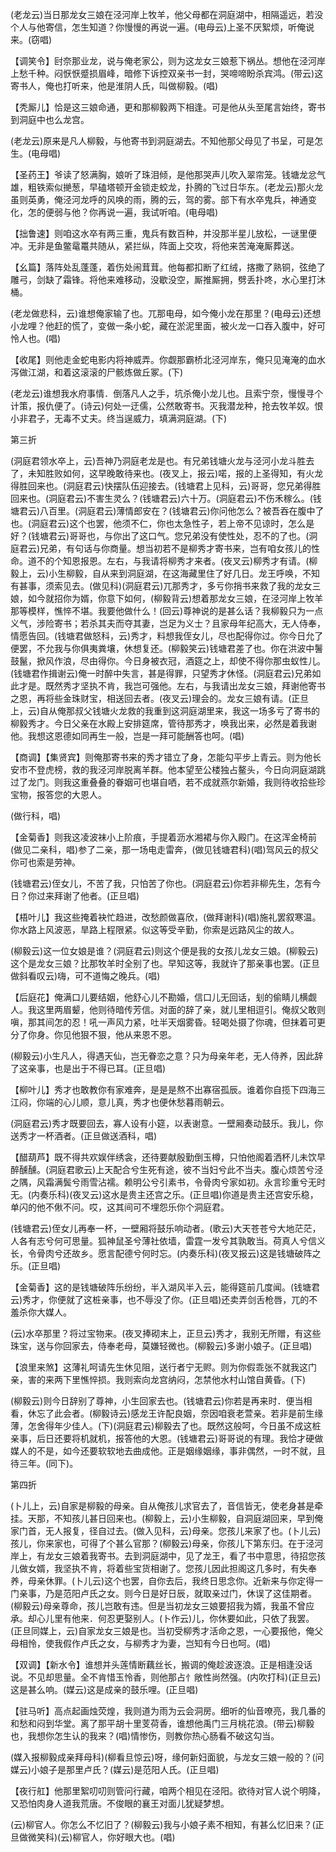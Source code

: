 <!-- { "loadSidebar": true } -->
(老龙云)当日那龙女三娘在泾河岸上牧羊，他父母都在洞庭湖中，相隔遥远，若没个人与他寄信，怎生知道？你慢慢的再说一遍。(电母云)上圣不厌絮烦，听俺说来。(窃唱)

【调笑令】尀奈那业龙，说与俺老家公，则为这龙女三娘惹下祸丛。想他在泾河岸上愁千种。闷恹恹蹙损眉峰，暗修下诉控双亲书一封，哭啼啼盼杀宾鸿。(带云)这寄书人，俺也打听来，他是淮阴人氏，叫做柳毅。(唱)

【秃厮儿】恰是这三娘命通，更和那柳毅两下相逢。可是他从头至尾言始终，寄书到洞庭中也么龙宫。

(老龙云)原来是凡人柳毅，与他寄书到洞庭湖去。不知他那父母见了书呈，可是怎生。(电母唱)

【圣药王】爷读了怒满胸，娘听了珠泪倾，是他那哭声儿吹入翠帘笼。钱塘龙忿气雄，粗铁索似撧葱，早磕塔顿开金锁走蛟龙，扑腾的飞过日华东。(老龙云)那火龙虽则英勇，俺泾河龙呼的风唤的雨，腾的云，驾的雾。部下有水卒鬼兵，神通变化，怎的便弱与他？你再说一遍，我试听咱。(电母唱)

【拙鲁速】则咱这水卒有两三重，鬼兵有数百种，并没那半星儿放松，一谜里便冲。无非是鱼鳖鼋鼍共随从，紧拦纵，阵面上交攻，将他来苦淹淹厮葬送。

【幺篇】落阵处乱蓬蓬，着伤处闹茸茸。他每都扣断了红绒，揢撒了熟铜，弦绝了雕弓，剑缺了霜锋。将他来难移动，没歇没空，厮推厮拥，劈丢扑咚，水心里打沐桶。

(老龙做悲科，云)谁想俺家输了也。兀那电母，如今俺小龙在那里？(电母云)还想小龙哩？他赶的慌了，变做一条小蛇，藏在淤泥里面，被火龙一口吞入腹中，好可怜人也。(唱)

【收尾】则他走金蛇电影内将神威弄。你觑那霸桥北泾河岸东，俺只见淹淹的血水泻做江湖，和着这滚滚的尸骸炼做丘冢。(下)

(老龙云)谁想我水府事情．倒落凡人之手，坑杀俺小龙儿也。且索宁奈，慢慢寻个计策，报仇便了。(诗云)何处一迂儒，公然敢寄书。灭我潜龙种，抢去牧羊奴。恨小非君子，无毒不丈夫。终当逞威力，填满洞庭湖。(下)

第三折

(洞庭君领水卒上，云)吾神乃洞庭老龙是也。有兄弟钱塘火龙与泾河小龙斗胜去了，未知胜败如何，这早晚敢待来也。(夜叉上，报云)喏，报的上圣得知，有火龙得胜回来也。(洞庭君云)快摆队伍迎接去。(钱塘君上见科，云)哥哥，您兄弟得胜回来也。(洞庭君云)不害生灵么？(钱塘君云)六十万。(洞庭君云)不伤禾稼么。(钱塘君云)八百里。(洞庭君云)薄情郎安在？(钱塘君云)你问他怎么？被吾吞在腹中了也。(洞庭君云)这个也罢，他须不仁，你也太急性子，若上帝不见谅时，怎么是好？(钱塘君云)哥哥也，与你出了这口气。您兄弟没有使性处，忍不的了也。(洞庭君云)兄弟，有句话与你商量。想当初若不是柳秀才寄书来，岂有咱女孩儿的性命。道不的个知恩报恩。左右，与我请将柳秀才来者。(夜叉云)柳秀才有请。(柳毅上，云)小生柳毅，自从来到洞庭湖，在这海藏里住了好几日。龙王呼唤，不知有甚事，须索见去。(做见科)(洞庭君云)兀那秀才，多亏你捎书来救了我的龙女三娘，如今就招你为婿，你意下如何，(柳毅背云)想着那龙女三娘，在泾河岸上牧羊那等模样，憔悴不堪。我要他做什么！(回云)尊神说的是甚么话？我柳毅只为一点义气，涉险寄书；若杀其夫而夺其妻，岂足为义士？且家母年纪高大，无人侍奉，情愿告回。(钱塘君做怒科，云)秀才，料想我侄女儿，尽也配得你过。你今日允了便罢，不允我与你俱夷粪壤，休想复还。(柳毅笑云)钱塘君差了也。你在洪波中鬐鼓鬣，掀风作浪，尽由得你。今日身被衣冠，酒筵之上，却使不得你那虫蚁性儿。(钱塘君作揖谢云)俺一时醉中失言，甚是得罪，只望秀才休怪。(洞庭君云)兄弟如此才是。既然秀才坚执不肯，我岂可强他。左右，与我请出龙女三娘，拜谢他寄书之恩，再将些金珠财宝，相送回去者。(夜叉云)理会的。龙女三娘有请。(正旦上，云)自从俺那叔父钱塘火龙救的我重到这洞庭湖里来，我这一场多亏了寄书的柳毅秀才。今日父亲在水殿上安排筵席，管待那秀才，唤我出来，必然是着我谢他。我想这恩德如同再生一般，岂是一拜可能酬答也呵。(唱)

【商调】【集贤宾】则俺那寄书来的秀才错立了身，怎能勾平步上青云。则为他长安市不登虎榜，救的我泾河岸脱离羊群。他本望至公楼独占鳌头，今日向洞庭湖跳过了龙门。则我这重叠叠的眷姻可也堪自哂，若不成就燕尔新婚，我则待收拾些珍宝物，报答您的大恩人。

(做行科，唱)

【金菊香】则我这凌波袜小上阶痕，手提着沥水湘裙与你入殿门。在这浑金椅前(做见二亲科，唱)参了二亲，那一场电走雷奔，(做见钱塘君科)(唱)驾风云的叔父你可也索是劳神。

(钱塘君云)侄女儿，不苦了我，只怕苦了你也。(洞庭君云)你若非柳先生，怎有今日？你过来拜谢了他者。(正旦唱)

【梧叶儿】我这些掩着袂忙趋进，改愁颜做喜欣，(做拜谢科)(唱)施礼罢叙寒温。你水路上风波恶，旱路上程限紧。似这等受辛勤，你索是远路风尘的故人。

(柳毅云)这一位女娘是谁？(洞庭君云)则这个便是我的女孩儿龙女三娘。(柳毅云)这个是龙女三娘？比那牧羊时全别了也。早知这等，我就许了那亲事也罢。(正旦做斜看叹云)嗨，可不道悔之晚兵。(唱)

【后庭花】俺满口儿要结姻，他舒心儿不勘婚，信口儿无回话，刬的偷睛儿横觑人。我这里两眉颦，他则待暗传芳信。对面的辞了亲，就儿里相逗引。俺叔父敢则嗔，那其间怎的忍！吼一声风力紧，吐半天烟雾昏。轻喝处摄了你魂，但抹着可更分了你身。你见他狠不狠，他从来恩不恩。

(柳毅云)小生凡人，得遇天仙，岂无眷恋之意？只为母亲年老，无人侍养，因此辞了这亲事，也是出于不得已耳。(正旦唱)

【柳叶儿】秀才也敢教你有家难奔，是是是熬不出寡宿孤辰。谁着你自揽下四海三江闷，你端的心儿顺，意儿真，秀才也便休愁暮雨朝云。

(洞庭君云)秀才既要回去，寡人设有小筵，以表谢意。一壁厢奏动鼓乐。我儿，你送秀才一杯酒者。(正旦做送酒科，唱)

【醋葫芦】既不得共欢娱伴绣衾，还待要献殷勤倒玉樽，只怕他阁着洒杯儿未饮早醉醺醺。(洞庭君歌云)上天配合兮生死有途，彼不当妇兮此不当夫。腹心烦苦兮泾之隅，风霜满鬓兮雨雪沾襦。赖明公兮引素书，令骨肉兮家如初。永言珍重兮无时无。(内奏乐科)(夜叉云)这水是贵主还宫之乐。(正旦唱)你道是贵主还宫安乐稳，单闪的他不偢不问。哎，这其间可不埋怨乐你个洞庭君。

(钱塘君云)侄女儿再奉一杯，一壁厢将鼓乐响动者。(歌云)大天苍苍兮大地茫茫，人各有志兮何可思量。狐神鼠圣兮薄社依墙，雷霆一发兮其孰敢当。荷真人兮信义长，令骨肉兮还故乡。愿言配德兮何时忘。(内奏乐科)(夜叉报云)这是钱塘破阵之乐。(正旦唱)

【金菊香】这的是钱塘破阵乐纷纷，半入湖风半入云，能得筵前几度闻。(钱塘君云)秀才，你便就了这桩亲事，也不辱没了你。(正旦唱)还卖弄剑舌枪唇，兀的不羞杀你大媒人。

(云)水卒那里？将过宝物来。(夜叉捧砌末上，正旦云)秀才，我别无所赠，有这些珠宝，送与你回家去，侍奉老母，莫嫌轻微也。(柳毅云)多谢小娘子。(正旦唱)

【浪里来煞】这薄礼呵请先生休见阻，送行者宁无赆。则为你假乖张不就我这门亲，害的来两下里憔悴损。我则索向龙宫纳闷，怎禁他水村山馆自黄昏。(下)

(柳毅云)则今日辞别了尊神，小生回家去也。(钱塘君云)你若是再来时．便当相看，休忘了此会者。(柳毅诗云)感龙王许配良姻，奈因咱衰老萱亲。若非是前生缘薄，怎舍得年少佳人。(下)(洞庭君云)柳毅去了也。既然这般呵，今日虽不成这桩亲事，后日还要将机就机，报答他的大恩。(钱塘君云)哥哥说的有理。我恰才硬做媒人的不是，如今还要软软地去曲成他。正是姻缘姻缘，事非偶然，一时不就，且待三年。(同下)。

第四折

(卜儿上，云)自家是柳毅的母亲。自从俺孩儿求官去了，音信皆无，使老身甚是牵挂。天那，不知孩儿甚日回来也。(柳毅上，云)小生柳毅，自洞庭湖回来，早到俺家门首，无人报复，径自过去。(做入见科，云)母亲。您孩儿来家了也。(卜儿云)孩儿，你来家也，可得了个甚么官那？(柳毅云)母亲，你孩儿下第东归。在于泾河岸上，有龙女三娘着我寄书。去到洞庭湖中，见了龙王，看了书中意思，待招您孩儿做女婿，我坚执不肯，将着些宝货相谢了。您孩儿因此担阁这几多时，有失奉养，母亲休罪。(卜儿云)这个也罢，自你去后，我终日思念你。近新来与你定得一门亲事，乃是范阳卢氏之女。则今日是好日辰，就取亲过门，休误了这佳期者。(柳毅云)母亲尊命，孩儿岂敢有违。但是当初龙女三娘要招我为婿，我虽不曾应承。却心儿里有他来．何忍更娶别人。(卜作云)儿，你休要如此，只依了我罢。(正旦同媒上，云)自家龙女三娘是也。当初受柳秀才活命之恩，一心要报他，俺父母相怜，使我假作卢氏之女，与柳秀才为妻，岂知有今日也呵。(唱)

【双调】【新水令】谁想并头莲情断藕丝长，搬调的俺趁波逐浪。正是相逢没话说。不见却思量。全不肯惜玉怜香，则他那占忄敞性尚然强。(内吹打科)(正旦云)这是甚么响。(媒云)这是成亲的鼓乐哩。(正旦唱)

【驻马听】高点起画烛荧煌，我则道为雨为云会洞房。细听的仙音嘹亮，我几番的和愁和闷到华堂。离了那平胡十里芰荷香，谁想他禹门三月桃花浪。(带云)柳毅也，我想你怎生认的我来？(唱)情惨伤，则教你热心肠看不破这勾当。

(媒入报柳毅成亲拜母科)(柳看旦惊云)呀，缘何新妇面貌，与龙女三娘一般的？(问媒云)小娘子是那里卢氏？(媒云)是范阳人氏。(正旦唱)

【夜行舡】他那里絮叨叨则管问行藏，咱两个相见在泾阳。欲待对官人说个明降，又恐怕肉身人道我荒唐。不俊眼的襄王对面儿犹疑梦想。

(云)柳官人。你怎么不忆旧了？(柳毅云)我与小娘子素不相知，有甚么忆旧来？(正旦做微笑科)(云)柳官人，你好眼大也。(唱)

